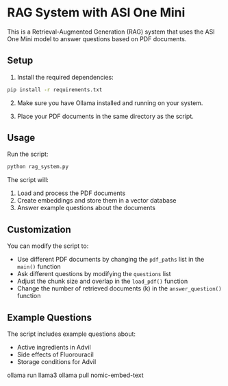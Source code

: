 # RAG System with ASI One Mini

This is a Retrieval-Augmented Generation (RAG) system that uses the ASI One Mini model to answer questions based on PDF documents.

## Setup

1. Install the required dependencies:
```bash
pip install -r requirements.txt
```

2. Make sure you have Ollama installed and running on your system.

3. Place your PDF documents in the same directory as the script.

## Usage

Run the script:
```bash
python rag_system.py
```

The script will:
1. Load and process the PDF documents
2. Create embeddings and store them in a vector database
3. Answer example questions about the documents

## Customization

You can modify the script to:
- Use different PDF documents by changing the `pdf_paths` list in the `main()` function
- Ask different questions by modifying the `questions` list
- Adjust the chunk size and overlap in the `load_pdf()` function
- Change the number of retrieved documents (k) in the `answer_question()` function

## Example Questions

The script includes example questions about:
- Active ingredients in Advil
- Side effects of Fluorouracil
- Storage conditions for Advil


ollama run llama3
ollama pull nomic-embed-text
